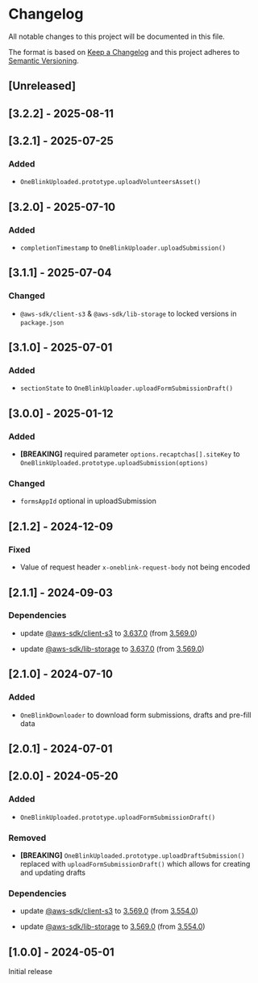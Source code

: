 # Changelog

All notable changes to this project will be documented in this file.

The format is based on [Keep a Changelog](http://keepachangelog.com/en/1.0.0/)
and this project adheres to [Semantic Versioning](http://semver.org/spec/v2.0.0.html).

## [Unreleased]

## [3.2.2] - 2025-08-11

## [3.2.1] - 2025-07-25

### Added

- `OneBlinkUploaded.prototype.uploadVolunteersAsset()`

## [3.2.0] - 2025-07-10

### Added

- `completionTimestamp` to `OneBlinkUploader.uploadSubmission()`

## [3.1.1] - 2025-07-04

### Changed

- `@aws-sdk/client-s3` & `@aws-sdk/lib-storage` to locked versions in `package.json`

## [3.1.0] - 2025-07-01

### Added

- `sectionState` to `OneBlinkUploader.uploadFormSubmissionDraft()`

## [3.0.0] - 2025-01-12

### Added

- **[BREAKING]** required parameter `options.recaptchas[].siteKey` to `OneBlinkUploaded.prototype.uploadSubmission(options)`

### Changed

- `formsAppId` optional in uploadSubmission

## [2.1.2] - 2024-12-09

### Fixed

- Value of request header `x-oneblink-request-body` not being encoded

## [2.1.1] - 2024-09-03

### Dependencies

- update [@aws-sdk/client-s3](https://www.npmjs.com/package/@aws-sdk/client-s3) to [3.637.0](https://github.com/aws/aws-sdk-js-v3/releases/tag/v3.637.0) (from [3.569.0](https://github.com/aws/aws-sdk-js-v3/releases/tag/v3.569.0))

- update [@aws-sdk/lib-storage](https://www.npmjs.com/package/@aws-sdk/lib-storage) to [3.637.0](https://github.com/aws/aws-sdk-js-v3/releases/tag/v3.637.0) (from [3.569.0](https://github.com/aws/aws-sdk-js-v3/releases/tag/v3.569.0))

## [2.1.0] - 2024-07-10

### Added

- `OneBlinkDownloader` to download form submissions, drafts and pre-fill data

## [2.0.1] - 2024-07-01

## [2.0.0] - 2024-05-20

### Added

- `OneBlinkUploaded.prototype.uploadFormSubmissionDraft()`

### Removed

- **[BREAKING]** `OneBlinkUploaded.prototype.uploadDraftSubmission()` replaced with `uploadFormSubmissionDraft()` which allows for creating and updating drafts

### Dependencies

- update [@aws-sdk/client-s3](https://www.npmjs.com/package/@aws-sdk/client-s3) to [3.569.0](https://github.com/aws/aws-sdk-js-v3/blob/master/CHANGELOG.md) (from [3.554.0](https://github.com/aws/aws-sdk-js-v3/blob/master/CHANGELOG.md))

- update [@aws-sdk/lib-storage](https://www.npmjs.com/package/@aws-sdk/lib-storage) to [3.569.0](https://github.com/aws/aws-sdk-js-v3/blob/master/CHANGELOG.md) (from [3.554.0](https://github.com/aws/aws-sdk-js-v3/blob/master/CHANGELOG.md))

## [1.0.0] - 2024-05-01

Initial release
